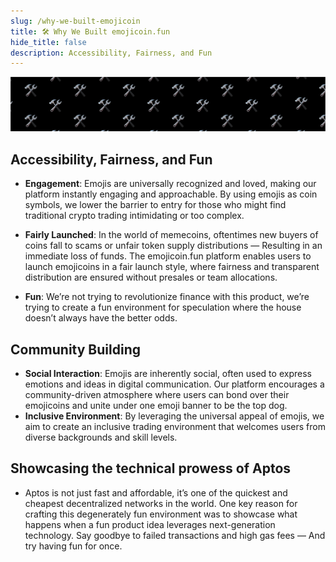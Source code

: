 ```yaml
---
slug: /why-we-built-emojicoin
title: 🛠️ Why We Built emojicoin.fun
hide_title: false
description: Accessibility, Fairness, and Fun
---
```


<!---
cspell:word memecoins
cspell:word presales
-->


![build](./build-banner.png "build")

## Accessibility, Fairness, and Fun

- **Engagement**: Emojis are universally recognized and loved, making our
  platform instantly engaging and approachable. By using emojis as coin symbols,
  we lower the barrier to entry for those who might find traditional crypto
  trading intimidating or too complex.

- **Fairly Launched**: In the world of memecoins, oftentimes new buyers of
  coins fall to scams or unfair token supply distributions — Resulting in an
  immediate loss of funds. The emojicoin.fun platform enables users to launch
  emojicoins in a fair launch style, where fairness and transparent distribution
  are ensured without presales or team allocations.

- **Fun**: We’re not trying to revolutionize finance with this product, we’re
  trying to create a fun environment for speculation where the house doesn’t
  always have the better odds.

## Community Building

- **Social Interaction**: Emojis are inherently social, often used to express
  emotions and ideas in digital communication. Our platform encourages a
  community-driven atmosphere where users can bond over their emojicoins
  and unite under one emoji banner to be the top dog.
- **Inclusive Environment**: By leveraging the universal appeal of emojis,
  we aim to create an inclusive trading environment that welcomes users from
  diverse backgrounds and skill levels.

## Showcasing the technical prowess of Aptos

- Aptos is not just fast and affordable, it’s one of the quickest and cheapest
  decentralized networks in the world. One key reason for crafting this
  degenerately fun environment was to showcase what happens when a fun
  product idea leverages next-generation technology. Say goodbye to failed
  transactions and high gas fees — And try having fun for once.
